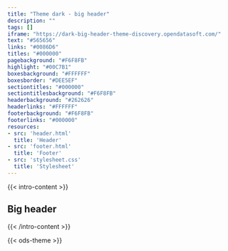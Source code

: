 ```yaml
---
title: "Theme dark - big header"
description: ""
tags: []
iframe: "https://dark-big-header-theme-discovery.opendatasoft.com/"
text: "#565656"
links: "#0086D6"
titles: "#000000"
pagebackground: "#F6F8FB"
highlight: "#00C7B1"
boxesbackground: "#FFFFFF"
boxesborder: "#DEE5EF"
sectiontitles: "#000000"
sectiontitlesbackground: "#F6F8FB"
headerbackground: "#262626"
headerlinks: "#FFFFFF"
footerbackground: "#F6F8FB"
footerlinks: "#000000"
resources:
- src: 'header.html'
  title: 'Header'
- src: 'footer.html'
  title: 'Footer'
- src: 'stylesheet.css'
  title: 'Stylesheet'
---
```


{{< intro-content >}}
## Big header
{{< /intro-content >}}

{{< ods-theme >}}


